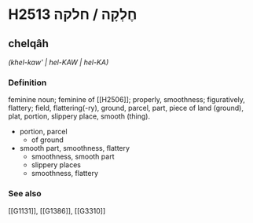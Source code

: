 # H2513 חֶלְקָה / חלקה

## chelqâh

_(khel-kaw' | hel-KAW | hel-KA)_

### Definition

feminine noun; feminine of [[H2506]]; properly, smoothness; figuratively, flattery; field, flattering(-ry), ground, parcel, part, piece of land (ground), plat, portion, slippery place, smooth (thing).

- portion, parcel
    - of ground
- smooth part, smoothness, flattery
    - smoothness, smooth part
    - slippery places
    - smoothness, flattery
### See also

[[G1131]], [[G1386]], [[G3310]]


